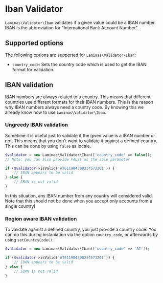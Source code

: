 # Iban Validator

`Laminas\Validator\Iban` validates if a given value could be a IBAN number. IBAN is
the abbreviation for "International Bank Account Number".

## Supported options

The following options are supported for `Laminas\Validator\Iban`:

- `country_code`: Sets the country code which is used to get the IBAN format
  for validation.

## IBAN validation

IBAN numbers are always related to a country. This means that different
countries use different formats for their IBAN numbers. This is the reason why
IBAN numbers always need a country code. By knowing this we already know how
to use `Laminas\Validator\Iban`.

### Ungreedy IBAN validation

Sometime it is useful just to validate if the given value is a IBAN number or
not. This means that you don't want to validate it against a defined country.
This can be done by using `false` as locale.

```php
$validator = new Laminas\Validator\Iban(['country_code' => false]);
// Note: you can also provide FALSE as the sole parameter

if ($validator->isValid('AT611904300234573201')) {
    // IBAN appears to be valid
} else {
    // IBAN is not valid
}
```

In this situation, any IBAN number from any country will considered valid. Note
that this should not be done when you accept only accounts from a single
country!

### Region aware IBAN validation

To validate against a defined country, you just provide a country code. You can
do this during instaniation via the option `country_code`, or afterwards by
using `setCountryCode()`.

```php
$validator = new Laminas\Validator\Iban(['country_code' => 'AT']);

if ($validator->isValid('AT611904300234573201')) {
    // IBAN appears to be valid
} else {
    // IBAN is not valid
}
```
